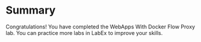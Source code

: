 # Summary

Congratulations! You have completed the WebApps With Docker Flow Proxy lab. You can practice more labs in LabEx to improve your skills.
